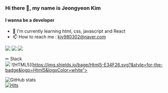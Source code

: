 ### Hi there 👋, my name is Jeongyeon Kim
#### I wanna be a developer

- 🌱 I'm currently learning html, css, javascript and React
- 📫 How to reach me : kjy980302@naver.com

<a href="https://32jyeon.tistory.com/" target="_blank"><img src="https://img.shields.io/badge/Tistory blog-ce4e24?style=flat-square&logo=blog&logoColor=white"/></a>
<a href="https://github.com/yeon32" target="_blank"><img src="https://img.shields.io/badge/GitHub-2a2a2a?style=flat-square&logo=GigHub&logoColor=white"/></a>
<a href="https://www.instagram.com/32jyeon/" target="_blank"><img src="https://img.shields.io/badge/Instagram-a3669b?style=flat-square&logo=Instagram&logoColor=white"/></a>

✏ Stack  
<img src="https://img.shields.io/badge/github-181717?style=for-the-badge&logo=github&logoColor=white">
![HTML5](https://img.shields.io/bage/Html5-E34F26.svg?&style=for-the-badge&logo=Html5&logoColor=white">



![GitHub stats](https://github-readme-stats.vercel.app/api?username=yeon32&show_icons=true)  
[![Hits](https://hits.seeyoufarm.com/api/count/incr/badge.svg?url=https%3A%2F%2Fgithub.com%2Fyeon32&count_bg=%2379C83D&title_bg=%23555555&icon=&icon_color=%23E7E7E7&title=visitors&edge_flat=false)](https://github.com/yeon32)  




